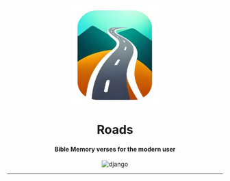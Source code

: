 
<div align="center">
<p align="center">
  <img src="docs/roads.png" width="200"/>
</p>
<h1 align="center">Roads</h1>
<h4>Bible Memory verses for the modern user</h4>
<img src="https://img.shields.io/badge/Made_with-Django-red?logo=Django&logoColor=white&style=for-the-badge" alt="django">
  </div>

---


